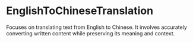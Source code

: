 # EnglishToChineseTranslation
Focuses on translating text from English to Chinese. It involves accurately converting written content while preserving its meaning and context.
